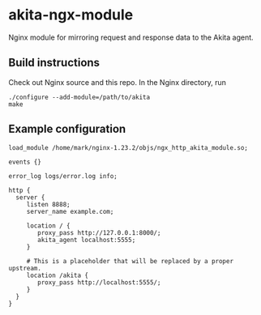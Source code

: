 # akita-ngx-module

Nginx module for mirroring request and response data to the Akita agent.


## Build instructions

Check out Nginx source and this repo.  In the Nginx directory, run

```
./configure --add-module=/path/to/akita
make
```


## Example configuration


```
load_module /home/mark/nginx-1.23.2/objs/ngx_http_akita_module.so;

events {}

error_log logs/error.log info;

http {
  server {
     listen 8888;
     server_name example.com;

     location / {
        proxy_pass http://127.0.0.1:8000/;
        akita_agent localhost:5555;
     }
 
     # This is a placeholder that will be replaced by a proper upstream.
     location /akita {
        proxy_pass http://localhost:5555/;
     }
  }
}
```
